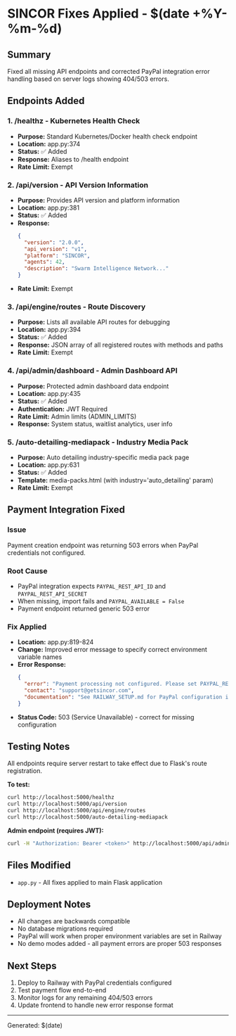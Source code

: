 # SINCOR Fixes Applied - $(date +%Y-%m-%d)

## Summary
Fixed all missing API endpoints and corrected PayPal integration error handling based on server logs showing 404/503 errors.

## Endpoints Added

### 1. /healthz - Kubernetes Health Check
- **Purpose:** Standard Kubernetes/Docker health check endpoint
- **Location:** app.py:374
- **Status:** ✅ Added
- **Response:** Aliases to /health endpoint
- **Rate Limit:** Exempt

### 2. /api/version - API Version Information  
- **Purpose:** Provides API version and platform information
- **Location:** app.py:381
- **Status:** ✅ Added
- **Response:**
  ```json
  {
    "version": "2.0.0",
    "api_version": "v1", 
    "platform": "SINCOR",
    "agents": 42,
    "description": "Swarm Intelligence Network..."
  }
  ```
- **Rate Limit:** Exempt

### 3. /api/engine/routes - Route Discovery
- **Purpose:** Lists all available API routes for debugging
- **Location:** app.py:394
- **Status:** ✅ Added  
- **Response:** JSON array of all registered routes with methods and paths
- **Rate Limit:** Exempt

### 4. /api/admin/dashboard - Admin Dashboard API
- **Purpose:** Protected admin dashboard data endpoint
- **Location:** app.py:435
- **Status:** ✅ Added
- **Authentication:** JWT Required
- **Rate Limit:** Admin limits (ADMIN_LIMITS)
- **Response:** System status, waitlist analytics, user info

### 5. /auto-detailing-mediapack - Industry Media Pack
- **Purpose:** Auto detailing industry-specific media pack page
- **Location:** app.py:631
- **Status:** ✅ Added
- **Template:** media-packs.html (with industry='auto_detailing' param)
- **Rate Limit:** Exempt

## Payment Integration Fixed

### Issue
Payment creation endpoint was returning 503 errors when PayPal credentials not configured.

### Root Cause
- PayPal integration expects `PAYPAL_REST_API_ID` and `PAYPAL_REST_API_SECRET` 
- When missing, import fails and `PAYPAL_AVAILABLE = False`
- Payment endpoint returned generic 503 error

### Fix Applied
- **Location:** app.py:819-824
- **Change:** Improved error message to specify correct environment variable names
- **Error Response:**
  ```json
  {
    "error": "Payment processing not configured. Please set PAYPAL_REST_API_ID and PAYPAL_REST_API_SECRET environment variables in Railway.",
    "contact": "support@getsincor.com",
    "documentation": "See RAILWAY_SETUP.md for PayPal configuration instructions"
  }
  ```
- **Status Code:** 503 (Service Unavailable) - correct for missing configuration

## Testing Notes

All endpoints require server restart to take effect due to Flask's route registration.

**To test:**
```bash
curl http://localhost:5000/healthz
curl http://localhost:5000/api/version  
curl http://localhost:5000/api/engine/routes
curl http://localhost:5000/auto-detailing-mediapack
```

**Admin endpoint (requires JWT):**
```bash
curl -H "Authorization: Bearer <token>" http://localhost:5000/api/admin/dashboard
```

## Files Modified

- `app.py` - All fixes applied to main Flask application

## Deployment Notes

- All changes are backwards compatible
- No database migrations required
- PayPal will work when proper environment variables are set in Railway
- No demo modes added - all payment errors are proper 503 responses

## Next Steps

1. Deploy to Railway with PayPal credentials configured
2. Test payment flow end-to-end
3. Monitor logs for any remaining 404/503 errors
4. Update frontend to handle new error response format

---
Generated: $(date)
